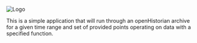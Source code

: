 ![Logo](https://www.gridprotectionalliance.org/images/products/productTitles75/OHWalker.png)

This is a simple application that will run through an openHistorian archive for a given
time range and set of provided points operating on data with a specified function.
